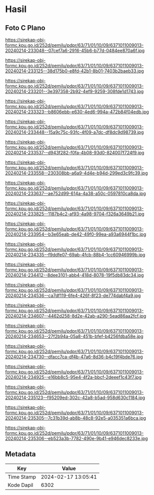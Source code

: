 # Hasil

## Foto C Plano

https://sirekap-obj-formc.kpu.go.id/252d/pemilu/pdpr/63/71/01/10/09/6371011009013-20240214-233048--07cef7a6-2916-45b6-b77d-0484ee870a6f.jpg

https://sirekap-obj-formc.kpu.go.id/252d/pemilu/pdpr/63/71/01/10/09/6371011009013-20240214-233125--38d175b0-e8fd-42b1-8b01-7403b2baeb33.jpg

https://sirekap-obj-formc.kpu.go.id/252d/pemilu/pdpr/63/71/01/10/09/6371011009013-20240214-233201--3e397358-2b92-4ef9-9259-308fde1d1743.jpg

https://sirekap-obj-formc.kpu.go.id/252d/pemilu/pdpr/63/71/01/10/09/6371011009013-20240214-233323--b8606ebb-e630-4ed6-994a-472b84f04edb.jpg

https://sirekap-obj-formc.kpu.go.id/252d/pemilu/pdpr/63/71/01/10/09/6371011009013-20240214-233448--15a9c75c-93fc-4f09-a7dc-df8dc9d98739.jpg

https://sirekap-obj-formc.kpu.go.id/252d/pemilu/pdpr/63/71/01/10/09/6371011009013-20240214-233537--d943f282-f0fa-4b08-93d0-824007f724f9.jpg

https://sirekap-obj-formc.kpu.go.id/252d/pemilu/pdpr/63/71/01/10/09/6371011009013-20240214-233558--230308bb-a6a9-4d4e-b94d-299ed3c9fc39.jpg

https://sirekap-obj-formc.kpu.go.id/252d/pemilu/pdpr/63/71/01/10/09/6371011009013-20240214-233637--ae752d99-614a-4a38-a50c-0597810ca8da.jpg

https://sirekap-obj-formc.kpu.go.id/252d/pemilu/pdpr/63/71/01/10/09/6371011009013-20240214-233825--1187b4c2-af93-4a98-9704-f326a3649b21.jpg

https://sirekap-obj-formc.kpu.go.id/252d/pemilu/pdpr/63/71/01/10/09/6371011009013-20240214-233954--b3e65eab-de42-49f0-99ea-a93a6944f1bc.jpg

https://sirekap-obj-formc.kpu.go.id/252d/pemilu/pdpr/63/71/01/10/09/6371011009013-20240214-234335--f9ddfe07-69ab-4fcb-88b4-1cc60946999b.jpg

https://sirekap-obj-formc.kpu.go.id/252d/pemilu/pdpr/63/71/01/10/09/6371011009013-20240214-234412--8dee3101-abb4-418d-8078-19f5db83dc34.jpg

https://sirekap-obj-formc.kpu.go.id/252d/pemilu/pdpr/63/71/01/10/09/6371011009013-20240214-234536--ca7df119-6fe4-426f-8f23-de774dabf4a9.jpg

https://sirekap-obj-formc.kpu.go.id/252d/pemilu/pdpr/63/71/01/10/09/6371011009013-20240214-234607--4462d258-8d2e-42ab-a290-5ead86aa2fcf.jpg

https://sirekap-obj-formc.kpu.go.id/252d/pemilu/pdpr/63/71/01/10/09/6371011009013-20240214-234653--27f2b94a-05a8-451b-bfef-b4256fdba58e.jpg

https://sirekap-obj-formc.kpu.go.id/252d/pemilu/pdpr/63/71/01/10/09/6371011009013-20240214-234730--dfacc7ca-df4b-47a6-8d36-b4c19f4bde76.jpg

https://sirekap-obj-formc.kpu.go.id/252d/pemilu/pdpr/63/71/01/10/09/6371011009013-20240214-234925--e16bb8c5-95e4-4f2a-bbcf-2deeef1c43f7.jpg

https://sirekap-obj-formc.kpu.go.id/252d/pemilu/pdpr/63/71/01/10/09/6371011009013-20240214-235123--f95209ed-302c-42a8-b5ad-958d630c1184.jpg

https://sirekap-obj-formc.kpu.go.id/252d/pemilu/pdpr/63/71/01/10/09/6371011009013-20240214-235305--7c31b39d-ab8b-48c8-92e5-a035351a6bca.jpg

https://sirekap-obj-formc.kpu.go.id/252d/pemilu/pdpr/63/71/01/10/09/6371011009013-20240214-235306--eb523a3b-7782-490e-9b41-e946dec8233e.jpg


## Metadata

| Key        | Value               |
| ---------- | ------------------- |
| Time Stamp | 2024-02-17 13:05:41 |
| Kode Dapil | 6302                |



